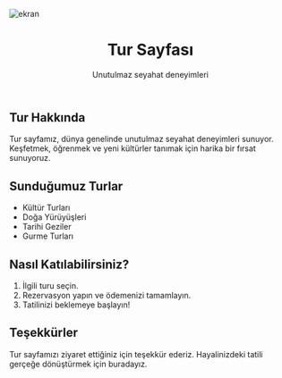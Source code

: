 ![ekran](https://github.com/volkanbasaran1/Tur/assets/76842256/5e0c5245-02c9-400d-8ffd-d940121951ab)
<!DOCTYPE html>
<html lang="en">
<head>
    <meta charset="UTF-8">
    <meta name="viewport" content="width=device-width, initial-scale=1.0">
</head>
<body>
    <header>
        <h1>Tur Sayfası</h1>
        <p>Unutulmaz seyahat deneyimleri</p>
    </header>
    <div class="container">
        <h2>Tur Hakkında</h2>
        <p>Tur sayfamız, dünya genelinde unutulmaz seyahat deneyimleri sunuyor. Keşfetmek, öğrenmek ve yeni kültürler tanımak için harika bir fırsat sunuyoruz.</p>
        <h2>Sunduğumuz Turlar</h2>
        <ul>
            <li>Kültür Turları</li>
            <li>Doğa Yürüyüşleri</li>
            <li>Tarihi Geziler</li>
            <li>Gurme Turları</li>
        </ul>
        <h2>Nasıl Katılabilirsiniz?</h2>
        <ol>
            <li>İlgili turu seçin.</li>
            <li>Rezervasyon yapın ve ödemenizi tamamlayın.</li>
            <li>Tatilinizi beklemeye başlayın!</li>
        </ol>
        <h2>Teşekkürler</h2>
        <p>Tur sayfamızı ziyaret ettiğiniz için teşekkür ederiz. Hayalinizdeki tatili gerçeğe dönüştürmek için buradayız.</p>
    </div>
</body>
</html>
